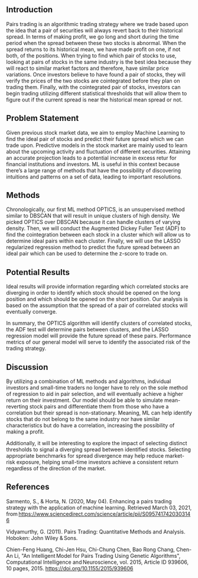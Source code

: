## Introduction

Pairs trading is an algorithmic trading strategy where we trade based upon the idea that a pair of securities will always revert back to their historical spread. In terms of making profit, we go long and short during the time period when the spread between these two stocks is abnormal. When the spread returns to its historical mean, we have made profit on one, if not both, of the positions. When trying to find which pair of stocks to use, looking at pairs of stocks in the same industry is the best idea because they will react to similar market factors and therefore, have similar price variations. Once investors believe to have found a pair of stocks, they will verify the prices of the two stocks are cointegrated before they plan on trading them. Finally, with the cointegrated pair of stocks, investors can begin trading utilizing different statistical thresholds that will allow them to figure out if the current spread is near the historical mean spread or not.

## Problem Statement

Given previous stock market data, we aim to employ Machine Learning to find the ideal pair of stocks and predict their future spread which we can trade upon. Predictive models in the stock market are mainly used to learn about the upcoming activity and fluctuation of different securities. Attaining an accurate projection leads to a potential increase in excess retur for financial institutions and investors. ML is useful in this context because there’s a large range of methods that have the possibility of discovering intuitions and patterns on a set of data, leading to important resolutions.

## Methods

Chronologically, our first ML method OPTICS, is an unsupervised method similar to DBSCAN that will result in unique clusters of high density. We picked OPTICS over DBSCAN because it can handle clusters of varying density. Then, we will conduct the Augmented Dickey Fuller Test (ADF) to find the cointegration between each stock in a cluster which will allow us to determine ideal pairs within each cluster. Finally, we will use the LASSO regularized regression method to predict the future spread between an ideal pair which can be used to determine the z-score to trade on.

## Potential Results

Ideal results will provide information regarding which correlated stocks are diverging in order to identify which stock should be opened on the long position and which should be opened on the short position. Our analysis is based on the assumption that the spread of a pair of correlated stocks will eventually converge.  

In summary, the OPTICS algorithm will identify clusters of correlated stocks, the ADF test will determine pairs between clusters, and the LASSO regression model will provide the future spread of these pairs. Performance metrics of our general model will serve to identify the associated risk of the trading strategy.  

## Discussion

By utilizing a combination of ML methods and algorithms, individual investors and small-time traders no longer have to rely on the sole method of regression to aid in pair selection, and will eventually achieve a higher return on their investment. Our model should be able to simulate mean-reverting stock pairs and differentiate them from those who have a correlation but their spread is non-stationary. Meaning, ML can help identify stocks that do not belong to the same industry nor have similar characteristics but do have a correlation, increasing the possibility of making a profit. 

Additionally, it will be interesting to explore the impact of selecting distinct thresholds to signal a diverging spread between identified stocks. Selecting appropriate benchmarks for spread divergence may help reduce market-risk exposure, helping small-time investors achieve a consistent return regardless of the direction of the market. 

## References

Sarmento, S., & Horta, N. (2020, May 04). Enhancing a pairs trading strategy with the application of machine learning. Retrieved March 03, 2021, from https://www.sciencedirect.com/science/article/pii/S0957417420303146 

Vidyamurthy, G. (2011). Pairs Trading: Quantitative Methods and Analysis. Hoboken: John Wiley & Sons. 

Chien-Feng Huang, Chi-Jen Hsu, Chi-Chung Chen, Bao Rong Chang, Chen-An Li, "An Intelligent Model for Pairs Trading Using Genetic Algorithms", Computational Intelligence and Neuroscience, vol. 2015, Article ID 939606, 10 pages, 2015. https://doi.org/10.1155/2015/939606 

